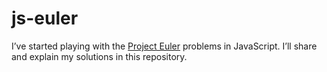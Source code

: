 # js-euler

I’ve started playing with the [Project Euler]( https://projecteuler.net/problem=1 ) problems in JavaScript.  I’ll share and explain my solutions in this repository.
